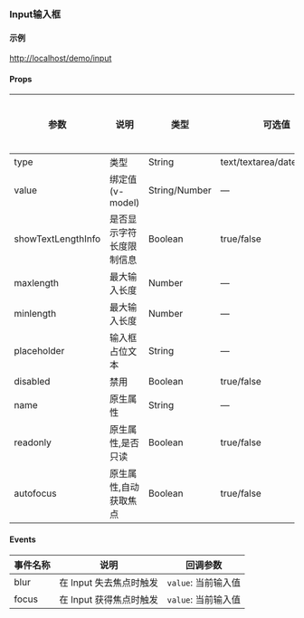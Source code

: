 ### Input输入框

#### 示例

[http://localhost/demo/input](http://localhost/demo/input)

#### Props

| 参数          | 说明            						| 类型    | 可选值    | 默认值         | 是否必填|
|---------------| -------------------------------------- | ------- | --------- | ------------- |------|
| type          | 类型                                    | String  | text/textarea/date/number          | text        |  是|
| value         | 绑定值(v-model)                         | String/Number| —           | —           | 是|
| showTextLengthInfo         | 是否显示字符长度限制信息    | Boolean| true/false         | true          | 否 |
| maxlength     | 最大输入长度                            | Number   | —    | —         |		否	|
| minlength     | 最大输入长度                            | Number   | —    | —         |		否	|
| placeholder   | 输入框占位文本                          | String  | —           | — |	否	|
| disabled      | 禁用                                   | Boolean  | true/false           | false |	否 |
| name          | 原生属性                          	| String  | —           | — |	否 |
| readonly      | 原生属性,是否只读                       | Boolean  | true/false           | false |	否	|
| autofocus     | 原生属性,自动获取焦点                       | Boolean  | true/false         | false |	否	|


#### Events

| 事件名称          | 说明                                    | 回调参数         |
|---------------| -------------------------------------- | ------- |
| blur             | 在 Input 失去焦点时触发                   | ` value `: 当前输入值  |
| focus            | 在 Input 获得焦点时触发                   | ` value `: 当前输入值  |
